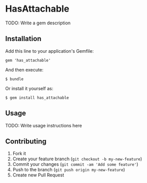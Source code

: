 # HasAttachable

TODO: Write a gem description

## Installation

Add this line to your application's Gemfile:

    gem 'has_attachable'

And then execute:

    $ bundle

Or install it yourself as:

    $ gem install has_attachable

## Usage

TODO: Write usage instructions here

## Contributing

1. Fork it
2. Create your feature branch (`git checkout -b my-new-feature`)
3. Commit your changes (`git commit -am 'Add some feature'`)
4. Push to the branch (`git push origin my-new-feature`)
5. Create new Pull Request
